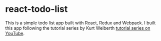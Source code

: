# react-todo-list

This is a simple todo list app built with React, Redux and Webpack. I built this app following the tutorial series by Kurt Weiberth [tutorial series on YouTube](https://www.youtube.com/playlist?list=PLQDnxXqV213JJFtDaG0aE9vqvp6Wm7nBg).
